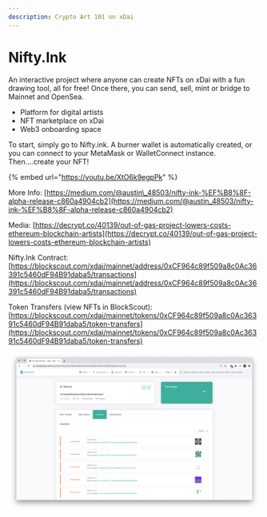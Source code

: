 ```yaml
---
description: Crypto Art 101 on xDai
---
```


# Nifty.Ink

An interactive project where anyone can create NFTs on xDai with a fun drawing tool, all for free! Once there, you can send, sell, mint or bridge to Mainnet and OpenSea. 

* Platform for digital artists
* NFT marketplace on xDai
* Web3 onboarding space

To start, simply go to Nifty.ink. A burner wallet is automatically created, or you can connect to your MetaMask or WalletConnect instance. Then....create your NFT! 

{% embed url="https://youtu.be/XtO6k9egpPk" %}



More Info: [https://medium.com/@austin\_48503/nifty-ink-%EF%B8%8F-alpha-release-c860a4904cb2](https://medium.com/@austin_48503/nifty-ink-%EF%B8%8F-alpha-release-c860a4904cb2)

Media: [https://decrypt.co/40139/out-of-gas-project-lowers-costs-ethereum-blockchain-artists](https://decrypt.co/40139/out-of-gas-project-lowers-costs-ethereum-blockchain-artists)

Nifty.Ink Contract: [https://blockscout.com/xdai/mainnet/address/0xCF964c89f509a8c0Ac36391c5460dF94B91daba5/transactions](https://blockscout.com/xdai/mainnet/address/0xCF964c89f509a8c0Ac36391c5460dF94B91daba5/transactions)

Token Transfers \(view NFTs in BlockScout\): [https://blockscout.com/xdai/mainnet/tokens/0xCF964c89f509a8c0Ac36391c5460dF94B91daba5/token-transfers](https://blockscout.com/xdai/mainnet/tokens/0xCF964c89f509a8c0Ac36391c5460dF94B91daba5/token-transfers)

![](../../.gitbook/assets/nifty1%20%283%29.png)



